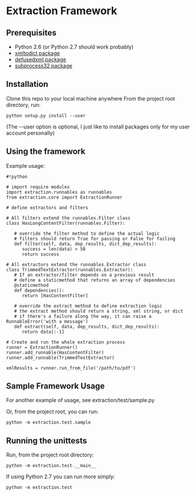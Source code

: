 # Extraction Framework #

## Prerequisites ##
* Python 2.6 (or Python 2.7 should work probably)
* [xmltodict package](https://github.com/martinblech/xmltodict)
* [defusedxml package](https://pypi.python.org/pypi/defusedxml)
* [subprocess32 package](https://pypi.python.org/pypi/subprocess32)

## Installation ##
Clone this repo to your local machine anywhere
From the project root directory, run:

    python setup.py install --user

(The --user option is optional, I just like to 
install packages only for my user account personally)

## Using the framework ##

Example usage:

```
#!python

# import require modules
import extraction.runnables as runnables
from extraction.core import ExtractionRunner

# define extractors and filters

# All filters extend the runnables.Filter class
class HasLongContentFilter(runnables.Filter):

   # override the filter method to define the actual logic
   # filters should return True for passing or False for failing
   def filter(self, data, dep_results, dict_dep_results):
      success = len(data) > 50
      return success

# All extractors extend the runnables.Extractor class
class TrimmedTextExtractor(runnables.Extractor):
   # If an extractor/filter depends on a previous result
   # define a staticmethod that returns an array of dependencies
   @staticmethod
   def dependencies():
      return [HasContentFilter]

   # override the extract method to define extraction logic
   # the extract method should return a string, xml string, or dict
   # if there's a failure along the way, it can raise a RunnableError('with a message')
   def extract(self, data, dep_results, dict_dep_results):
      return data[:-1]

# Create and run the whole extraction process
runner = ExtractionRunner()
runner.add_runnable(HasContentFilter)
runner.add_runnable(TrimmedTextExtractor)

xmlResults = runner.run_from_file('/path/to/pdf')

```

## Sample Framework Usage ##
For another example of usage, see extraction/test/sample.py

Or, from the project root, you can run:

    python -m extraction.test.sample


## Running the unittests ##

Run, from the project root directory:

    python -m extraction.test.__main__

If using Python 2.7 you can run more simply:

    python -m extraction.test
